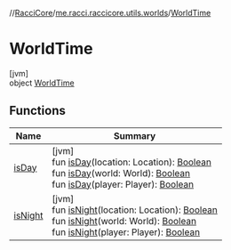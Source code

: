 //[RacciCore](../../../index.md)/[me.racci.raccicore.utils.worlds](../index.md)/[WorldTime](index.md)

# WorldTime

[jvm]\
object [WorldTime](index.md)

## Functions

| Name | Summary |
|---|---|
| [isDay](is-day.md) | [jvm]<br>fun [isDay](is-day.md)(location: Location): [Boolean](https://kotlinlang.org/api/latest/jvm/stdlib/kotlin/-boolean/index.html)<br>fun [isDay](is-day.md)(world: World): [Boolean](https://kotlinlang.org/api/latest/jvm/stdlib/kotlin/-boolean/index.html)<br>fun [isDay](is-day.md)(player: Player): [Boolean](https://kotlinlang.org/api/latest/jvm/stdlib/kotlin/-boolean/index.html) |
| [isNight](is-night.md) | [jvm]<br>fun [isNight](is-night.md)(location: Location): [Boolean](https://kotlinlang.org/api/latest/jvm/stdlib/kotlin/-boolean/index.html)<br>fun [isNight](is-night.md)(world: World): [Boolean](https://kotlinlang.org/api/latest/jvm/stdlib/kotlin/-boolean/index.html)<br>fun [isNight](is-night.md)(player: Player): [Boolean](https://kotlinlang.org/api/latest/jvm/stdlib/kotlin/-boolean/index.html) |
